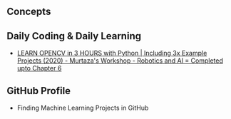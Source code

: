 ## Concepts

## Daily Coding & Daily Learning

- [LEARN OPENCV in 3 HOURS with Python | Including 3x Example Projects (2020) - Murtaza's Workshop - Robotics and AI = Completed upto Chapter 6](https://www.youtube.com/watch?v=WQeoO7MI0Bs) 

## GitHub Profile

- Finding Machine Learning  Projects in GitHub